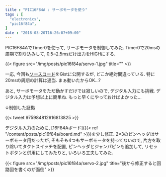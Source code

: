 ```yaml
---
title : "PIC16F84A : サーボモータを使う"
tags : [
  "electronics",
  "pic16f84a",
]
date : "2018-03-20T16:26:07+09:00"
---
```


PIC16F84AでTimer0を使って, サーボモータを制御してみた.
Timer0で20msの周期で割り込みして, 0.5~2.5msだけ出力をHIGHにする.
<!--more-->

{{< figure src="/img/posts/pic16f84a/servo-1.jpg" title="" >}}

一応, 今回も[ソースコード](https://gist.github.com/ha2zakura/1ea44fd9f3cc07e0533092fa847bb244)をGistに公開するが, どこか絶対間違っている. 特に20msの周期の計算は適当. まぁ動いたからOK...?

あと, サーボモータをただ動かすだけでは寂しいので, デジタル入力にも挑戦. デジタル入力は予想以上に簡単ね. もっと早くにやっておけばよかった...

↓制御した証拠

{{< tweet 975984812916813825 >}}

デジタル入力のために, [16F84Aボード]({{< ref "/content/posts/pic16f84a/board.md" >}})を少し修正. 2×3のピンヘッダはサーボモータ用だったが, そもそも4つもサーボモータを持ってないので, 片方を取り除いてタクトスイッチを配置, ピンヘッダとジャンパピンも追加して, リセットボタンと併用にしてみたりと, いろいろ工夫してみた.   

{{< figure src="/img/posts/pic16f84a/servo-2.jpg" title="後から修正すると回路図を書くのが面倒" >}}

